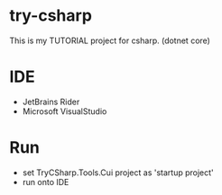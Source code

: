 # try-csharp
This is my TUTORIAL project for csharp. (dotnet core)

# IDE
- JetBrains Rider
- Microsoft VisualStudio

# Run
+ set TryCSharp.Tools.Cui project as 'startup project'
+ run onto IDE

